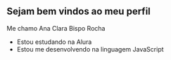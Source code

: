 ## Sejam bem vindos ao meu perfil

Me chamo Ana Clara Bispo Rocha
- Estou estudando na Alura
- Estou me desenvolvendo na linguagem JavaScript


